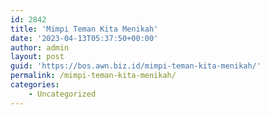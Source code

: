 ```yaml
---
id: 2842
title: 'Mimpi Teman Kita Menikah'
date: '2023-04-13T05:37:50+00:00'
author: admin
layout: post
guid: 'https://bos.awn.biz.id/mimpi-teman-kita-menikah/'
permalink: /mimpi-teman-kita-menikah/
categories:
    - Uncategorized
---
```


